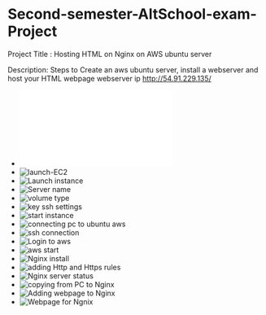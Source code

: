 # Second-semester-AltSchool-exam-Project
Project Title : Hosting HTML on Nginx on AWS ubuntu server


Description: Steps to Create an aws ubuntu server, install a webserver and host your HTML webpage
webserver ip http://54.91.229.135/


- ![Creating aws account](./shots%20from%20Ngnix/Creating-aws-account.md)
- ![launch-EC2](launch-EC2.jpg)
- ![Launch instance](Lanch-instance.jpg)
- ![Server name](Server-name.jpg)
- ![volume type](volume-type.jpg)
- ![key ssh settings](key-ssh-settings.jpg)
- ![start instance](start-instance.jpg)
- ![connecting pc to ubuntu aws](remotessh-to-ubuntuaws.jpg)
- ![ssh connection](ssh-connection.jpg)
- ![Login to aws](Login-to-aws.jpg)
- ![aws start](start-instance.jpg)
- ![Nginx install](Nginx-installation.jpg)
- ![adding Http and Https rules](adding-HTTP.jpg)
- ![Nginx server status](Nginx-running.jpg)
- ![copying from PC to Nginx](copying-from-PC-to-Nginx-webserver.jpg)
- ![Adding webpage to Nginx](Adding-my-webpage-to-Nginx.jpg)
- ![Webpage for Ngnix](Hosted-webpage-on-Nginx-on-Aws.jpg)
